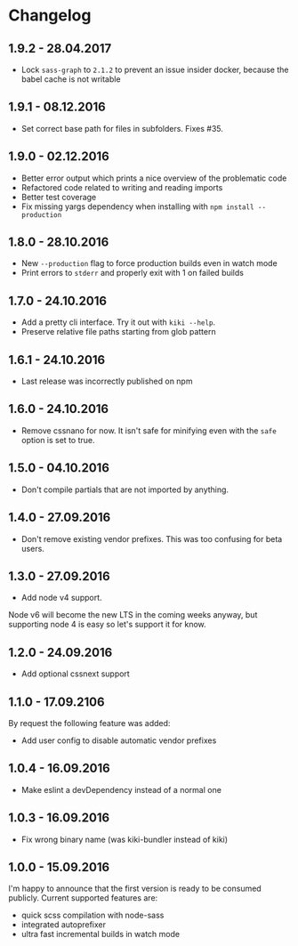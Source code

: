 # Changelog

## 1.9.2 - 28.04.2017

- Lock `sass-graph` to `2.1.2` to prevent an issue insider docker, because the babel cache is not writable

## 1.9.1 - 08.12.2016

- Set correct base path for files in subfolders. Fixes #35.

## 1.9.0 - 02.12.2016

- Better error output which prints a nice overview of the problematic code
- Refactored code related to writing and reading imports
- Better test coverage
- Fix missing yargs dependency when installing with `npm install --production`

## 1.8.0 - 28.10.2016

- New `--production` flag to force production builds even in watch mode
- Print errors to `stderr` and properly exit with 1 on failed builds

## 1.7.0 - 24.10.2016

- Add a pretty cli interface. Try it out with `kiki --help`.
- Preserve relative file paths starting from glob pattern

## 1.6.1 - 24.10.2016

- Last release was incorrectly published on npm

## 1.6.0 - 24.10.2016

- Remove cssnano for now. It isn't safe for minifying even with the `safe` option is set to true.

## 1.5.0 - 04.10.2016

- Don't compile partials that are not imported by anything.

## 1.4.0 - 27.09.2016

- Don't remove existing vendor prefixes. This was too confusing for beta users.

## 1.3.0 - 27.09.2016

- Add node v4 support.

Node v6 will become the new LTS in the coming weeks anyway, but supporting node 4 is easy
so let's support it for know.

## 1.2.0 - 24.09.2016

- Add optional cssnext support

## 1.1.0 - 17.09.2106

By request the following feature was added:

- Add user config to disable automatic vendor prefixes

## 1.0.4 - 16.09.2016

- Make eslint a devDependency instead of a normal one

## 1.0.3 - 16.09.2016

- Fix wrong binary name (was kiki-bundler instead of kiki)

## 1.0.0 - 15.09.2016

I'm happy to announce that the first version is ready to be consumed publicly. Current supported features are:

- quick scss compilation with node-sass
- integrated autoprefixer
- ultra fast incremental builds in watch mode
